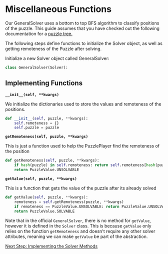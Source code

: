 # Miscellaneous Functions
Our GeneralSolver uses a bottom to top BFS algorithm to classify positions of the puzzle. This guide assumes that you have checked out the following documentation for a [puzzle tree.](https://nyc.cs.berkeley.edu/wiki/Puzzle_tree)

The following steps define functions to initialize the Solver object, as well as getting remoteness of the Puzzle after solving.

Initialize a new Solver object called GeneralSolver:
```python
class GeneralSolver(Solver):
```

## Implementing Functions

**```__init__(self, **kwargs)```**

We initialize the dictionaries used to store the values and remoteness of the positions.
```python
def __init__(self, puzzle, **kwargs):
    self.remoteness = {}
    self.puzzle = puzzle
```

**```getRemoteness(self, puzzle, **kwargs)```**

This is just a function used to help the PuzzlePlayer find the remoteness of the position
```python
def getRemoteness(self, puzzle, **kwargs):
    if hash(puzzle) in self.remoteness: return self.remoteness[hash(puzzle)]
    return PuzzleValue.UNSOLVABLE
```

**```getValue(self, puzzle, **kwargs)```**

This is a function that gets the value of the puzzle after its already solved
```python
def getValue(self, puzzle, **kwargs):
    remoteness = self.getRemoteness(puzzle, **kwargs)
    if remoteness == PuzzleValue.UNSOLVABLE: return PuzzleValue.UNSOLVABLE
    return PuzzleValue.SOLVABLE
```
Note that in the official `GeneralSolver`, there is no method for `getValue`, however it is defined in the `Solver` class. This is because `getValue` only relies on the function `getRemoteness` and doesn't require any other solver attributes, meaning we can make `getValue` be part of the abstraction.  

[Next Step: Implementing the Solver Methods](6_Solver_Methods.md)